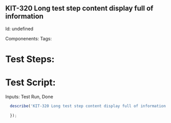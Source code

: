 KIT-320 Long test step content display full of information
-----------

Id: undefined

Componenents:
Tags: 

Test Steps:
=============



Test Script:
=============

Inputs: Test Run, Done

```javascript
  describe('KIT-320 Long test step content display full of information', function(Inputs) {
    
  });
```
